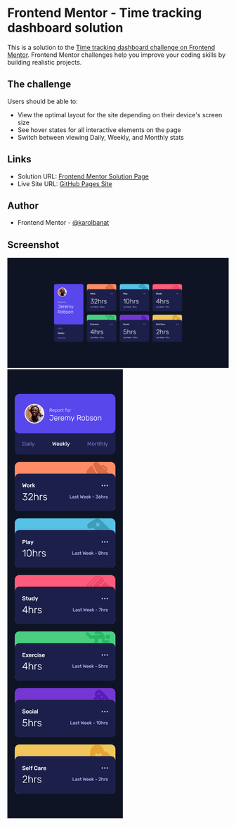 # Frontend Mentor - Time tracking dashboard solution

This is a solution to the [Time tracking dashboard challenge on Frontend Mentor](https://www.frontendmentor.io/challenges/time-tracking-dashboard-UIQ7167Jw). Frontend Mentor challenges help you improve your coding skills by building realistic projects.

## The challenge

Users should be able to:

- View the optimal layout for the site depending on their device's screen size
- See hover states for all interactive elements on the page
- Switch between viewing Daily, Weekly, and Monthly stats

## Links

- Solution URL: [Frontend Mentor Solution Page](https://www.frontendmentor.io/solutions/time-tracking-dashboard-5cvDB7O-Ff)
- Live Site URL: [GitHub Pages Site](https://karolbanat.github.io/time-tracking-dashboard/)

## Author

- Frontend Mentor - [@karolbanat](https://www.frontendmentor.io/profile/karolbanat)

## Screenshot

![](./screenshots/screenshot-desktop.png)
![](./screenshots/screenshot-mobile.png)
